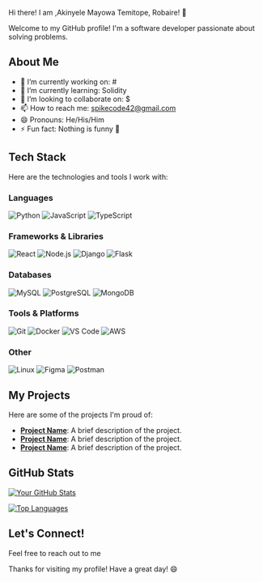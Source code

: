 Hi there! I am ,Akinyele Mayowa Temitope, Robaire! 👋

Welcome to my GitHub profile! I'm a software developer passionate about solving problems. 

## About Me

- 🔭 I’m currently working on: #
- 🌱 I’m currently learning: Solidity
- 👯 I’m looking to collaborate on: $
- 📫 How to reach me: spikecode42@gmail.com
- 😄 Pronouns: He/His/Him
- ⚡ Fun fact: Nothing is funny 🤣

## Tech Stack

Here are the technologies and tools I work with:

### Languages
![Python](https://img.shields.io/badge/Python-3776AB?style=for-the-badge&logo=python&logoColor=white)
![JavaScript](https://img.shields.io/badge/JavaScript-F7DF1E?style=for-the-badge&logo=javascript&logoColor=black)
![TypeScript](https://img.shields.io/badge/TypeScript-3178C6?style=for-the-badge&logo=typescript&logoColor=white)

### Frameworks & Libraries
![React](https://img.shields.io/badge/React-61DAFB?style=for-the-badge&logo=react&logoColor=black)
![Node.js](https://img.shields.io/badge/Node.js-339933?style=for-the-badge&logo=node.js&logoColor=white)
![Django](https://img.shields.io/badge/Django-092E20?style=for-the-badge&logo=django&logoColor=white)
![Flask](https://img.shields.io/badge/Flask-000000?style=for-the-badge&logo=flask&logoColor=white)

### Databases
![MySQL](https://img.shields.io/badge/MySQL-4479A1?style=for-the-badge&logo=mysql&logoColor=white)
![PostgreSQL](https://img.shields.io/badge/PostgreSQL-4169E1?style=for-the-badge&logo=postgresql&logoColor=white)
![MongoDB](https://img.shields.io/badge/MongoDB-47A248?style=for-the-badge&logo=mongodb&logoColor=white)

### Tools & Platforms
![Git](https://img.shields.io/badge/Git-F05032?style=for-the-badge&logo=git&logoColor=white)
![Docker](https://img.shields.io/badge/Docker-2496ED?style=for-the-badge&logo=docker&logoColor=white)
![VS Code](https://img.shields.io/badge/VS_Code-007ACC?style=for-the-badge&logo=visual-studio-code&logoColor=white)
![AWS](https://img.shields.io/badge/AWS-232F3E?style=for-the-badge&logo=amazon-aws&logoColor=white)

### Other
![Linux](https://img.shields.io/badge/Linux-FCC624?style=for-the-badge&logo=linux&logoColor=black)
![Figma](https://img.shields.io/badge/Figma-F24E1E?style=for-the-badge&logo=figma&logoColor=white)
![Postman](https://img.shields.io/badge/Postman-FF6C37?style=for-the-badge&logo=postman&logoColor=white)

## My Projects

Here are some of the projects I'm proud of:

- **[Project Name](link-to-project)**: A brief description of the project.
- **[Project Name](link-to-project)**: A brief description of the project.
- **[Project Name](link-to-project)**: A brief description of the project.

## GitHub Stats

[![Your GitHub Stats](https://github-readme-stats.vercel.app/api?username=spikeycode&show_icons=true&theme=radical)](https://github.com/spikeycode)

[![Top Languages](https://github-readme-stats.vercel.app/api/top-langs/?username=spikeycode&layout=compact&theme=radical)](https://github.com/spikeycode)

## Let's Connect!

Feel free to reach out to me

Thanks for visiting my profile! Have a great day! 😄